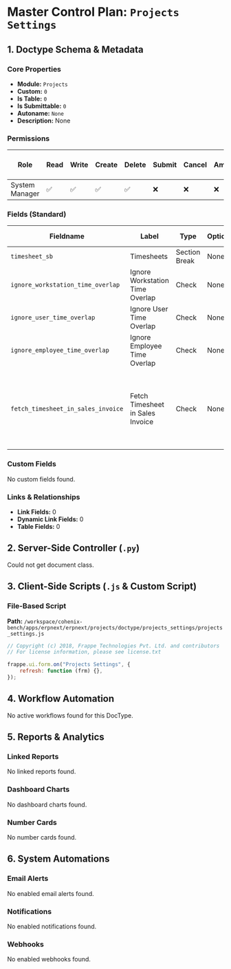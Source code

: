 # Master Control Plan: `Projects Settings`

## 1. Doctype Schema & Metadata

### Core Properties
- **Module:** `Projects`
- **Custom:** `0`
- **Is Table:** `0`
- **Is Submittable:** `0`
- **Autoname:** `None`
- **Description:** None

### Permissions
| Role | Read | Write | Create | Delete | Submit | Cancel | Amend | Report | Import | Export | Print | Email | Share | Set User Perms |
|---|---|---|---|---|---|---|---|---|---|---|---|---|---|---|
| System Manager | ✅ | ✅ | ✅ | ✅ | ❌ | ❌ | ❌ | ❌ | ❌ | ❌ | ✅ | ✅ | ✅ | ❌ |


### Fields (Standard)
| Fieldname | Label | Type | Options | Required | Hidden | Read Only | Default | Description |
|---|---|---|---|---|---|---|---|---|
| `timesheet_sb` | Timesheets | Section Break | None |  |  |  | None | None |
| `ignore_workstation_time_overlap` | Ignore Workstation Time Overlap | Check | None |  |  |  | 0 | None |
| `ignore_user_time_overlap` | Ignore User Time Overlap | Check | None |  |  |  | 0 | None |
| `ignore_employee_time_overlap` | Ignore Employee Time Overlap | Check | None |  |  |  | 0 | None |
| `fetch_timesheet_in_sales_invoice` | Fetch Timesheet in Sales Invoice | Check | None |  |  |  | 0 | Enabling the check box will fetch timesheet on select of a Project in Sales Invoice |


### Custom Fields
No custom fields found.


### Links & Relationships
- **Link Fields:** 0
- **Dynamic Link Fields:** 0
- **Table Fields:** 0

## 2. Server-Side Controller (`.py`)
Could not get document class.


## 3. Client-Side Scripts (`.js` & Custom Script)
### File-Based Script
**Path:** `/workspace/cohenix-bench/apps/erpnext/erpnext/projects/doctype/projects_settings/projects_settings.js`
```javascript
// Copyright (c) 2018, Frappe Technologies Pvt. Ltd. and contributors
// For license information, please see license.txt

frappe.ui.form.on("Projects Settings", {
	refresh: function (frm) {},
});

```




## 4. Workflow Automation
No active workflows found for this DocType.


## 5. Reports & Analytics
### Linked Reports
No linked reports found.


### Dashboard Charts
No dashboard charts found.


### Number Cards
No number cards found.


## 6. System Automations
### Email Alerts
No enabled email alerts found.


### Notifications
No enabled notifications found.


### Webhooks
No enabled webhooks found.

